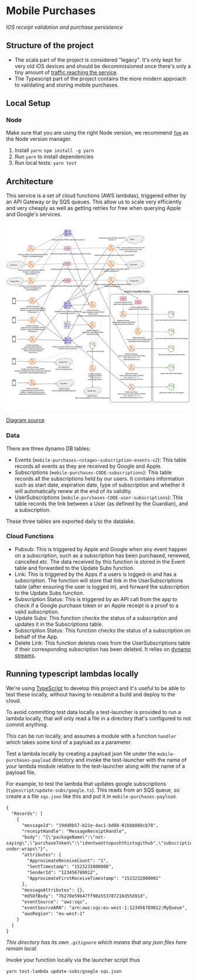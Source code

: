 # Mobile Purchases
_IOS receipt validation and purchase persistence_

## Structure of the project
 - The scala part of the project is considered "legacy". It's only kept for very old iOS devices and should be decommissioned once there's only a tiny amount of [traffic reaching the service](https://eu-west-1.console.aws.amazon.com/cloudwatch/home?region=eu-west-1#dashboards:name=MobilePurchases;start=P7D).
 - The Typescript part of the project contains the more modern approach to validating and storing mobile purchases.
 
## Local Setup
### Node
Make sure that you are using the right Node version, we recommend [`fnm`](https://github.com/Schniz/fnm) as the Node version manager.
1. Install `yarn`: `npm install -g yarn`
2. Run `yarn` to install dependencies
3. Run local tests: `yarn test`

## Architecture

This service is a set of cloud functions (AWS lambdas), triggered either by an API Gateway or by SQS queues. This allow us to scale very efficiently and very cheaply as well as getting retries for free when querying Apple and Google's services. 

![Mobile Purchases Architecture](mobile-purchases-architecture.png)

[Diagram source](https://docs.google.com/drawings/d/1C3-YcIdq4OZBbl5zouHKzJLWgRBtR89yCO9CHCGGkAQ/edit)

### Data
There are three dynamo DB tables:
 - Events (`mobile-purchases-<stage>-subscription-events-v2`): This table records all events as they are received by Google and Apple.
 - Subscriptions (`mobile-purchases-CODE-subscriptions`): This table records all the subscriptions held by our users. It contains information such as start date, expiration date, type of subscription and whether it will automatically renew at the end of its validity.
 - UserSubscriptions (`mobile-purchases-CODE-user-subscriptions`): This table records the link between a User (as defined by the Guardian), and a subscription.

These three tables are exported daily to the datalake.

### Cloud Functions
 - Pubsub: This is triggered by Apple and Google when any event happen on a subscription, such as a subscription has been purchased, renewed, cancelled etc. The data received by this function is stored in the Event table and forwarded to the Update Subs function.
 - Link: This is triggered by the Apps if a users is logged-in and has a subscription. The function will store that link in the UserSubscriptions table (after ensuring the user is logged in), and forward the subscription to the Update Subs function.
 - Subscription Status: This is triggered by an API call from the app to check if a Google purchase token or an Apple receipt is a proof to a valid subscription.
 - Update Subs: This function checks the status of a subscription and updates it in the Subscriptions table.
 - Subscription Status: This function checks the status of a subscription on behalf of the App.
 - Delete Link: This function deletes rows from the UserSubscriptions table if their corresponding subscription has been deleted. It relies on [dynamo streams](https://docs.aws.amazon.com/amazondynamodb/latest/developerguide/Streams.html).
  
## Running typescript lambdas locally

We're using [TypeScript](https://www.typescriptlang.org/) to develop this project and it's useful to be able to test these locally, without having to resubmit a build and deploy to the cloud. 

To avoid committing test data locally a test-launcher is provided to run a lambda locally, that will only read a file in a directory that's configured to not commit anything.

This can be run locally, and assumes a module with a function `handler` which takes some kind of a payload as a parameter. 

Test a lambda locally by creating a payload json file under the `mobile-purchases-payload` directory and invoke the test-launcher with the name of your lambda module relative to the test-launcher along with the name of a payload file. 

For example, to test the lambda that updates google subscriptions (`typescript/update-subs/google.ts`). This reads from an SQS queue, so create a a file `sqs.json` like this and put it in `mobile-purchases-payload`.


```
{
  "Records": [
    {
      "messageId": "19dd0b57-b21e-4ac1-bd88-01bbb068cb78",
      "receiptHandle": "MessageReceiptHandle",
      "body": "{\"packageName\":\"not-saying\",\"purchaseToken\":\"idontwanttopushthistogithub",\"subscriptionId\":\"keeo-under-wraps\"}",
      "attributes": {
        "ApproximateReceiveCount": "1",
        "SentTimestamp": "1523232000000",
        "SenderId": "123456789012",
        "ApproximateFirstReceiveTimestamp": "1523232000001"
      },
      "messageAttributes": {},
      "md5OfBody": "7b270e59b47ff90a553787216d55d91d",
      "eventSource": "aws:sqs",
      "eventSourceARN": "arn:aws:sqs:eu-west-1:123456789012:MyQueue",
      "awsRegion": "eu-west-1"
    }
  ]
}
```

_This directory has its own `.gitignore` which means that any json files here remain local._

Invoke your function locally via the launcher script thus

```
yarn test-lambda update-subs/google sqs.json
```
